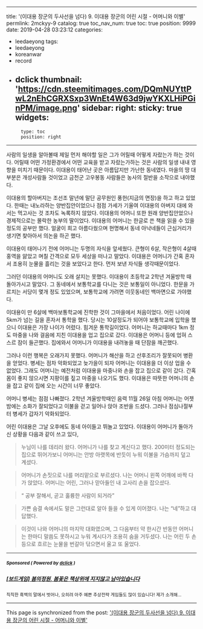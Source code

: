 
---
title: '(이대용 장군의 두사선을 넘다) 9.  이대용 장군의 어린 시절 - 어머니와 이별'
permlink: 2mckyy-9
catalog: true
toc_nav_num: true
toc: true
position: 9999
date: 2019-04-28 03:23:12
categories:
- leedaeyong
tags:
- leedaeyong
- koreanwar
- record
- dclick
thumbnail: 'https://cdn.steemitimages.com/DQmNUYttPwL2nEhCGRXSxp3WnEt4W63d9jwYKXLHiPGinPM/image.png'
sidebar:
    right:
        sticky: true
widgets:
    -
        type: toc
        position: right
---



사람의 일생을 알아볼때 제일 먼저 해야할 일은 그가 어릴때 어떻게 자랐는가 하는 것이다. 어릴때 어떤 가정환경에서 어떤 교육을 받고 자랐는가하는 것은 사람의 일생 내내 영향을 미치기 때문이다. 이대용이 태어난 곳은 아름답지만 가난한 동네였다. 마을의 땅 대부분은 개성사람들 것이었고 금천군 고우봉동 사람들은 농사의 절반을 소작으로 내야했다. 

이대용의 할아버지는 조선조 말년에 말단 공무원인 풍헌(지금의 면장)을 하고 하고 있었다. 한때는 내노라하는 양반집안이었으나 점점 가세가 기울여 이대용의 아버지 대에 와서는 먹고사는 것 조차도 녹록하지 않았다. 이대용의 어머니 또한 원래 양반집안었으나 경제적으로는 몰락한 농부의 딸이었다. 이대용의 어머니는 한글로 쓴 책을 읽을 수 있을 정도의 공부만 했다. 얼굴이 희고 아름다웠으며 현명해서 동네 아낙네들이 근심거리가 생기면 찾아아서 의논을 하곤 했다.

이대용이 태어나기 전에 어머니는 두명의 자식을 앞세웠다. 큰형이 6살, 작은형이 4살때 홍역을 앓았고 며칠 간격으로 모두 세상을 떠나고 말았다. 이대용은 어머니가 간혹 혼자서 조용히 눈물을 흘리는 것을 보았다고 한다. 먼저 보낸 자식들 생각때문이었다. 

그러던 이대용의 어머니도 오래 살지는 못했다. 이대용이 초등학교 2학년 겨울방학 때 돌아가시고 말았다. 그 동네에서 보통학교를 다니는 것은 보통일이 아니었다. 한문을 가르치는 서당이 몇개 정도 있었으며, 보통학교에 가려면 이웃동네인 백마면으로 가야했다. 

이대용이 만 6살에 백마보통학교에 진학한 것이 그마을에서 처음이었다. 어린 나이에 5km가 넘는 길을 혼자서 통학을 했다. 당시는 10살정도가 되어야 보통학교에 입학을 했으니 이대용은 가장 나이가 어렸다. 힘겨운 통학길이었다. 어머니는 하교때마다 1km 정도 마중을 나와 걸음에 지친 이대용을 업고 집으로 갔다. 이대용은 어머니 등에 업혀 스스르 잠이 들곤했다. 집에와서 어머니가 이대용을 내려놓을 때 단잠을 깨곤했다. 

그러나 이런 행복은 오래가지 못했다. 어머니가 해산을 하고 산후조리가 잘못되어 병환을 얻었다. 병세는 점차 악화되었고 늦가을이 되자 어머니는 이대용을 더 이상 업을 수 없었다. 그래도 어머니는 예전처럼 이대용을 마중나와 손을 잡고 집으로 같이 갔다. 간혹 몸이 좋지 않으시면 지팡이를 짚고 마중을 나오기도 했다. 이대용은 따뜻한 어머니의 손을 잡고 같이 집에 오는 시간이 너무 좋았다. 

어머니 병세는 점점 나빠졌다. 2학년 겨울방학때인 음력 11월 26일 아침 어머니는 어젯밤에는 소화가 잘되었다고 이불을 걷고 일어나 앉아 조반을 드셨다. 그러나 점심나절부터 병세가 갑자기 악화되었다. 

어린 이대용은 그날 오후에도 동네 아이들고 뛰놀고 있었다. 이대용이 어머니가 돌아가신 상황을 다음과 같이 쓰고 있다, 

> 누님이 나를 데리러 왔다. 어머니가 나를 찾고 계신다고 했다. 200미터 정도되는 집으로 뛰어가보니 어머니는 안방 아랫목에 반듯이 누워 이불을 가슴까지 덮고 계셨다. 

> 어머니가 손짓으로 나를 머리맡으로 부르셨다. 나는 어머니 왼쪽 어깨에 바짝 다가 앉았다. 어머니는 어린, 그러나 맏아들인 내 고사리 손을 잡으셨다.

> “ 공부 잘해서, 곧고 훌륭한 사람이 되거라”

> 가쁜 숨결 속에서도 말은 그런대로 알아 들을 수 있게 이어졌다. 
> 나는 “네”하고 대답했다.

> 이것이 나와 어머니의 마지막 대화였으며, 그 다음부터 약 한시간 반동안 어머니는 한마디 말씀도 못하시고 누워 계시다가 조용히 숨을 거두셨다. 나는 어린 두 손등으로 흐르는 눈물을 번갈아 닦으면서 울고 또 울었다. 


---

#####  <sub> **Sponsored ( Powered by [dclick](https://www.dclick.io) )** </sub>
##### [[보드게임] 봄의정원, 봄꽃은 책상위에 지지않고 남아있습니다](https://api.dclick.io/v1/c?x=eyJhbGciOiJIUzI1NiIsInR5cCI6IkpXVCJ9.eyJjIjoid2lzZG9tYW5kanVzdGljZSIsInMiOiIybWNreXktOSIsImEiOlsidC0xODE2Il0sInVybCI6Imh0dHA6Ly90bHN0a2QxMjMuYmxvZy5tZS8yMjE1MjQ0MDc4MjciLCJpYXQiOjE1NTY0NTEzOTgsImV4cCI6MTg3MTgxMTM5OH0.ReHM723i8ZFz88bHWV2HyNAhcgNMprtlJLEnapzypzg)
<sup>칙칙한 흑백의 말에서 벗어나, 오히려 아주 예쁜 추상전략 게임들도 많이 있습니다! 제가 소개해...</sup>


- - -

This page is synchronized from the post: ['(이대용 장군의 두사선을 넘다) 9.  이대용 장군의 어린 시절 - 어머니와 이별'](https://steemit.com/@wisdomandjustice/2mckyy-9)
